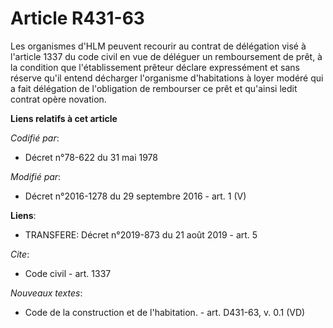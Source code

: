 # Article R431-63

Les organismes d'HLM peuvent recourir au contrat de délégation visé à l'article 1337 du code civil en vue de déléguer un
remboursement de prêt, à la condition que l'établissement prêteur déclare expressément et sans réserve qu'il entend décharger
l'organisme d'habitations à loyer modéré qui a fait délégation de l'obligation de rembourser ce prêt et qu'ainsi ledit
contrat opère novation.

**Liens relatifs à cet article**

_Codifié par_:

  - Décret n°78-622 du 31 mai 1978

_Modifié par_:

  - Décret n°2016-1278 du 29 septembre 2016 - art. 1 (V)

**Liens**:

  - TRANSFERE: Décret n°2019-873 du 21 août 2019 - art. 5

_Cite_:

  - Code civil - art. 1337

_Nouveaux textes_:

  - Code de la construction et de l'habitation. - art. D431-63, v. 0.1 (VD)
